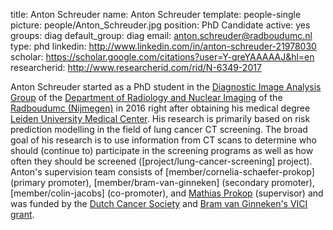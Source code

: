 title: Anton Schreuder
name: Anton Schreuder
template: people-single
picture: people/Anton_Schreuder.jpg
position: PhD Candidate
active: yes
groups: diag
default_group: diag
email: anton.schreuder@radboudumc.nl
type: phd
linkedin: http://www.linkedin.com/in/anton-schreuder-21978030
scholar: https://scholar.google.com/citations?user=Y-qreYAAAAAJ&hl=en
researcherid: http://www.researcherid.com/rid/N-6349-2017

Anton Schreuder started as a PhD student in the [Diagnostic Image Analysis Group](https://www.diagnijmegen.nl/) of the [Department of Radiology and Nuclear Imaging](https://www.radboudumc.nl/afdelingen/radiologie-en-nucleaire-geneeskunde) of the [Radboudumc (Nijmegen)](https://www.radboudumc.nl/research) in 2016 right after obtaining his medical degree [Leiden University Medical Center](https://www.lumc.nl/onderwijs/geneeskunde/). His research is primarily based on risk prediction modelling in the field of lung cancer CT screening. The broad goal of his research is to use information from CT scans to determine who should (continue to) participate in the screening programs as well as how often they should be screened ([project/lung-cancer-screening] project). Anton's supervision team consists of [member/cornelia-schaefer-prokop] (primary promoter), [member/bram-van-ginneken] (secondary promoter), [member/colin-jacobs] (co-promoter), and [Mathias Prokop](http://radboudimaging.nl/index.php/Person?name=Mathias_Prokop) (supervisor) and was funded by the [Dutch Cancer Society](https://www.kwf.nl/onderzoek?gclid=EAIaIQobChMI3diSspTF6wIVhbp3Ch13iAmrEAAYASACEgLitPD_BwE) and [Bram van Ginneken's VICI grant](https://www.ru.nl/@762601/vici-toekenningen/#h36c30be4-a911-4d4a-94e4-ed1d7afb49ef).
